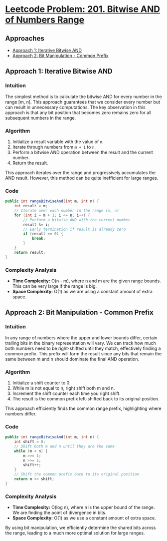 # [Leetcode Problem: 201. Bitwise AND of Numbers Range](https://leetcode.com/problems/bitwise-and-of-numbers-range/)

## Approaches
- [Approach 1: Iterative Bitwise AND](#approach-1-iterative-bitwise-and)
- [Approach 2: Bit Manipulation - Common Prefix](#approach-2-bit-manipulation-common-prefix)

## Approach 1: Iterative Bitwise AND

### Intuition
The simplest method is to calculate the bitwise AND for every number in the range [m, n]. This approach guarantees that we consider every number but can result in unnecessary computations. The key observation in this approach is that any bit position that becomes zero remains zero for all subsequent numbers in the range.

### Algorithm
1. Initialize a result variable with the value of `m`.
2. Iterate through numbers from `m + 1` to `n`.
3. Perform a bitwise AND operation between the result and the current number.
4. Return the result.

This approach iterates over the range and progressively accumulates the AND result. However, this method can be quite inefficient for large ranges.

### Code
```java
public int rangeBitwiseAnd(int m, int n) {
    int result = m;
    // Iterate over each number in the range [m, n]
    for (int i = m + 1; i <= n; i++) {
        // Perform a bitwise AND with the current number
        result &= i;
        // Early termination if result is already zero
        if (result == 0) {
            break;
        }
    }
    return result;
}
```

### Complexity Analysis
- **Time Complexity:** O(n - m), where n and m are the given range bounds. This can be very large if the range is big.
- **Space Complexity:** O(1) as we are using a constant amount of extra space.

## Approach 2: Bit Manipulation - Common Prefix

### Intuition
In any range of numbers where the upper and lower bounds differ, certain trailing bits in the binary representation will vary. We can track how much both numbers need to be right-shifted until they match, effectively finding a common prefix. This prefix will form the result since any bits that remain the same between m and n should dominate the final AND operation.

### Algorithm
1. Initialize a shift counter to 0.
2. While m is not equal to n, right shift both m and n.
3. Increment the shift counter each time you right shift.
4. The result is the common prefix left-shifted back to its original position.

This approach efficiently finds the common range prefix, highlighting where numbers differ.

### Code
```java
public int rangeBitwiseAnd(int m, int n) {
    int shift = 0;
    // Shift both m and n until they are the same
    while (m < n) {
        m >>= 1;
        n >>= 1;
        shift++;
    }
    // Shift the common prefix back to its original position
    return m << shift;
}
```

### Complexity Analysis
- **Time Complexity:** O(log n), where n is the upper bound of the range. We are finding the point of divergence in bits.
- **Space Complexity:** O(1) as we use a constant amount of extra space.

By using bit manipulation, we efficiently determine the shared bits across the range, leading to a much more optimal solution for large ranges.

